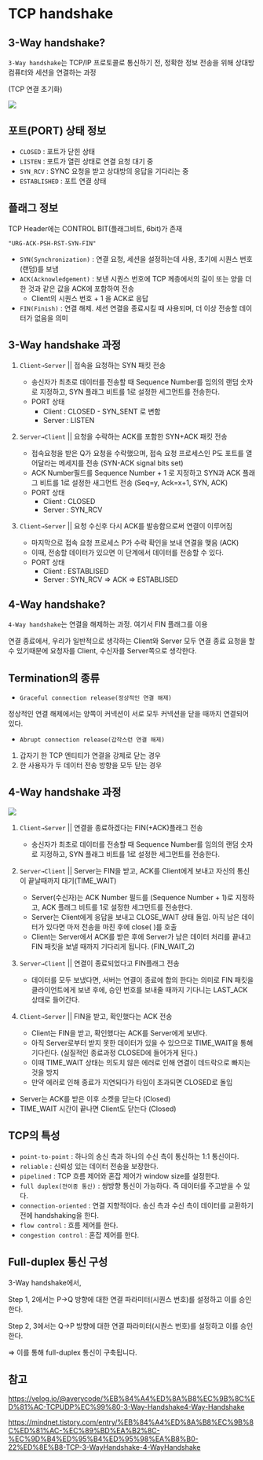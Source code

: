 # TCP handshake

## 3-Way handshake?

`3-Way handshake`는 TCP/IP 프로토콜로 통신하기 전, 정확한 정보 전송을 위해 상대방 컴퓨터와 세션을 연결하는 과정

(TCP 연결 초기화)

<img src="https://ars.els-cdn.com/content/image/3-s2.0-B9781597499613000030-f03-08-9781597499613.jpg">

## 포트(PORT) 상태 정보
- `CLOSED` : 포트가 닫힌 상태
- `LISTEN` : 포트가 열린 상태로 연결 요청 대기 중
- `SYN_RCV` : SYNC 요청을 받고 상대방의 응답을 기다리는 중
- `ESTABLISHED` : 포트 연결 상태

## 플래그 정보
TCP Header에는 CONTROL BIT(플래그비트, 6bit)가 존재

`"URG-ACK-PSH-RST-SYN-FIN"`

* `SYN(Synchronization)` : 연결 요청, 세션을 설정하는데 사용, 초기에 시퀀스 번호(랜덤)를 보냄
* `ACK(Acknowledgement)` : 보낸 시퀀스 번호에 TCP 께층에서의 길이 또는 양을 더한 것과 같은 값을 ACK에 포함하여 전송
  - Client의 시퀀스 번호 + 1 을 ACK로 응답
* `FIN(Finish)` : 연결 해제. 세션 연결을 종료시킬 때 사용되며, 더 이상 전송할 데이터가 없음을 의미


## 3-Way handshake 과정

1. `Client→Server` || 접속을 요청하는 SYN 패킷 전송
    - 송신자가 최초로 데이터를 전송할 때 Sequence Number를 임의의 랜덤 숫자로 지정하고, SYN 플래그 비트를 1로 설정한 세그먼트를 전송한다.
    - PORT 상태
        - Client : CLOSED - SYN_SENT 로 변함
        - Server : LISTEN

2. `Server→Client` || 요청을 수락하는 ACK를 포함한 SYN+ACK 패킷 전송
   - 접속요청을 받은 Q가 요청을 수락했으며, 접속 요청 프로세스인 P도 포트를 열어달라는 메세지를 전송 (SYN-ACK signal bits set)
    - ACK Number필드를 Sequence Number + 1 로 지정하고 SYN과 ACK 플래그 비트를 1로 설정한 새그먼트 전송 (Seq=y, Ack=x+1, SYN, ACK)
    - PORT 상태
        - Client : CLOSED
        - Server : SYN_RCV

3. `Client→Server` || 요청 수신후 다시 ACK를 발송함으로써 연결이 이루어짐
    - 마지막으로 접속 요청 프로세스 P가 수락 확인을 보내 연결을 맺음 (ACK)
    - 이때, 전송할 데이터가 있으면 이 단계에서 데이터를 전송할 수 있다.
    - PORT 상태
        - Client : ESTABLISED
        - Server : SYN_RCV ⇒ ACK ⇒ ESTABLISED


## 4-Way handshake?

`4-Way handshake`는 연결을 해제하는 과정. 여기서 FIN 플래그를 이용

연결 종료에서, 우리가 일반적으로 생각하는 Client와 Server 모두 연결 종료 요청을 할 수 있기때문에 요청자를 Client, 수신자를 Server쪽으로 생각한다.

## Termination의 종류
- `Graceful connection release(정상적인 연결 해제)`

정상적인 연결 해제에서는 양쪽이 커넥션이 서로 모두 커넥션을 닫을 때까지 연결되어 있다.

 - `Abrupt connection release(갑작스런 연결 해제)`

1. 갑자기 한 TCP 엔티티가 연결을 강제로 닫는 경우
2. 한 사용자가 두 데이터 전송 방향을 모두 닫는 경우

## 4-Way handshake 과정
<img src="https://t1.daumcdn.net/cfile/tistory/2152353F52F1C02835">

1. `Client→Server` || 연결을 종료하겠다는 FIN(+ACK)플래그 전송
    - 송신자가 최초로 데이터를 전송할 때 Sequence Number를 임의의 랜덤 숫자로 지정하고, SYN 플래그 비트를 1로 설정한 세그먼트를 전송한다.
  
2. `Server→Client` || Server는 FIN을 받고, ACK를 Client에게 보내고 자신의 통신이 끝날때까지 대기(TIME_WAIT)
   - Server(수신자)는 ACK Number 필드를 (Sequence Number + 1)로 지정하고, ACK 플래그 비트를 1로 설정한 세그먼트를 전송한다.
    - Server는 Client에게 응답을 보내고 CLOSE_WAIT 상태 돌입. 아직 남은 데이터가 있다면 마저 전송을 마친 후에 close( )를 호출
    - Client는 Server에서 ACK를 받은 후에 Server가 남은 데이터 처리를 끝내고 FIN 패킷을 보낼 때까지 기다리게 됩니다. (FIN_WAIT_2)

3. `Server→Client` || 연결이 종료되었다고 FIN플래그 전송
    - 데이터를 모두 보냈다면, 서버는 연결이 종료에 합의 한다는 의미로 FIN 패킷을 클라이언트에게 보낸 후에, 승인 번호를 보내줄 때까지 기다니는 LAST_ACK 상태로 들어간다.

4. `Client→Server` || FIN을 받고, 확인했다는 ACK 전송
    - Client는 FIN을 받고, 확인했다는 ACK를 Server에게 보낸다.
    - 아직 Server로부터 받지 못한 데이터가 있을 수 있으므로 TIME_WAIT을 통해 기다린다. (실질적인 종료과정 CLOSED에 들어가게 된다.)
    - 이때 TIME_WAIT 상태는 의도치 않은 에러로 인해 연결이 데드락으로 빠지는 것을 방지
    - 만약 에러로 인해 종료가 지연되다가 타임이 초과되면 CLOSED로 돌입

- Server는 ACK를 받은 이후 소켓을 닫는다 (Closed)
- TIME_WAIT 시간이 끝나면 Client도 닫는다 (Closed)

## TCP의 특성
- `point-to-point` : 하나의 송신 측과 하나의 수신 측이 통신하는 1:1 통신이다.
- `reliable` : 신뢰성 있는 데이터 전송을 보장한다.
- `pipelined` : TCP 흐름 제어와 혼잡 제어가 window size를 설정한다.
- `full duplex(전이중 통신)` : 쌍방향 통신이 가능하다. 즉 데이터를 주고받을 수 있다.
- `connection-oriented` : 연결 지향적이다. 송신 측과 수신 측이 데이터를 교환하기 전에 handshaking을 한다.
- `flow control` : 흐름 제어를 한다.
- `congestion control` : 혼잡 제어를 한다.
  
## Full-duplex 통신 구성

3-Way handshake에서,


Step 1, 2에서는 P→Q 방향에 대한 연결 파라미터(시퀀스 번호)를 설정하고 이를 승인한다.

Step 2, 3에서는 Q→P 방향에 대한 연결 파라미터(시퀀스 번호)를 설정하고 이를 승인한다.

⇒ 이를 통해 full-duplex 통신이 구축됩니다.


## 참고 

https://velog.io/@averycode/%EB%84%A4%ED%8A%B8%EC%9B%8C%ED%81%AC-TCPUDP%EC%99%80-3-Way-Handshake4-Way-Handshake

https://mindnet.tistory.com/entry/%EB%84%A4%ED%8A%B8%EC%9B%8C%ED%81%AC-%EC%89%BD%EA%B2%8C-%EC%9D%B4%ED%95%B4%ED%95%98%EA%B8%B0-22%ED%8E%B8-TCP-3-WayHandshake-4-WayHandshake



